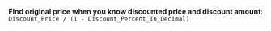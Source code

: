 **Find original price when you know discounted price and discount amount**: `Discount_Price / (1 - Discount_Percent_In_Decimal)`
